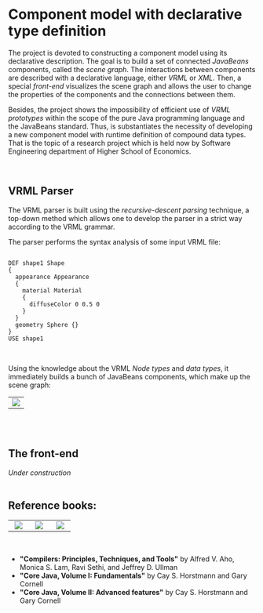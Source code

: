 <h1>Component model with declarative type definition</h1>

<p>The project is devoted to constructing a component model using its declarative description. The goal is to build a set of connected <em>JavaBeans</em> components, called the <em>scene graph</em>. The interactions between components are described with a declarative language, either <em>VRML</em> or <em>XML</em>. Then, a special <em>front-end</em> visualizes the scene graph and allows the user to change the properties of the components and the connections between them. </p>
<p>Besides, the project shows the impossibility of efficient use of <em>VRML prototypes</em> within the scope of the pure Java programming language and the JavaBeans standard. Thus, is substantiates the necessity of developing a new component model with runtime definition of compound data types. That is the topic of a research project which is held now by Software Engineering department of Higher School of Economics. </p><br/>

<h2>VRML Parser</h2>

<p>The VRML parser is built using the <em>recursive-descent parsing</em> technique, a top-down method which allows one to develop the parser in a strict way according to the VRML grammar.</p>
<p>The parser performs the syntax analysis of some input VRML file: </p>

<pre><code>
DEF shape1 Shape
{
  appearance Appearance
  {
    material Material
    {
      diffuseColor 0 0.5 0
    }
  }
  geometry Sphere {}
}
USE shape1
</code></pre>
<br/>

Using the knowledge about the VRML <em>Node types</em> and <em>data types</em>, it immediately builds a bunch of JavaBeans components, which make up the scene graph:</p>
<table border = "0">
<td>
<img src = "http://s019.radikal.ru/i616/1204/d9/5529bb600875.jpg"/>
</td>
</table>
<br/><br/>

<h2>The front-end</h2>
<em>Under construction</em>
<br/><br/>


## Reference books:
<table border = "0" width = "60%">
<td valign = "bottom" width = "33%"><img src = "http://s019.radikal.ru/i638/1204/e7/29b589960569.jpg" hspace = "5"/></td>
<td valign = "bottom" width = "33%"><img src = "http://www.horstmann.com/corejava/cj8v1.png" hspace = "5"/></td>
<td valign = "bottom" width = "33%"><img src = "http://www.horstmann.com/corejava/cj8v2.png" hspace = "5"/></td>
</table><br/>

* __"Compilers: Principles, Techniques, and Tools"__ by Alfred V. Aho, Monica S. Lam, Ravi Sethi, and Jeffrey D. Ullman
* __"Core Java, Volume I: Fundamentals"__ by Cay S. Horstmann and Gary Cornell
* __"Core Java, Volume II: Advanced features"__ by Cay S. Horstmann and Gary Cornell